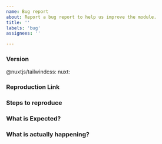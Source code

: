 ```yaml
---
name: Bug report
about: Report a bug report to help us improve the module.
title: ''
labels: 'bug'
assignees: ''

---
```


<!-- **IMPORTANT!**
Before reporting a bug, please make sure that you have read through our and the TailwindCSS documentation and you think your problem is indeed an issue related to our module. -->

### Version
@nuxtjs/tailwindcss: <!-- ex: v1.1.0 -->
nuxt: <!-- ex: v2.12.0 -->

### Reproduction Link
<!-- A minimal test case based on a fork of https://codesandbox.io/s/o4vn5pvp7q or a GitHub repository that can reproduce the bug. -->

### Steps to reproduce


### What is Expected?


### What is actually happening?
